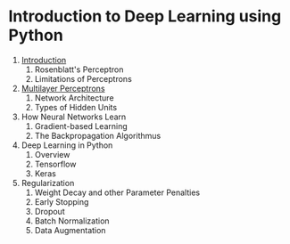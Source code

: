 # Introduction to Deep Learning using Python

1. [Introduction](https://github.com/fabianmax/introduction-deep-learning/blob/master/01_introduction.ipynb)
   1. Rosenblatt's Perceptron
   2. Limitations of Perceptrons
2. [Multilayer Perceptrons](https://github.com/fabianmax/introduction-deep-learning/blob/master/02_mlp.ipynb)
   1. Network Architecture
   2. Types of Hidden Units
3. How Neural Networks Learn
   1. Gradient-based Learning
   2. The Backpropagation Algorithmus
4. Deep Learning in Python
   1. Overview
   2. Tensorflow
   3. Keras
4. Regularization
   1. Weight Decay and other Parameter Penalties
   2. Early Stopping
   3. Dropout
   4. Batch Normalization
   3. Data Augmentation
